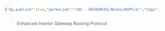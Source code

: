 ```yaml
---
{"dg-publish":true,"permalink":"/02 - RESOURCES/Notes/OSPFv3/","tags":["netzwerk/protocol"],"noteIcon":"","updated":"2024-07-24T11:17:43.000+02:00"}
---
```


>Enhanced Interior Gateway Routing Protocol